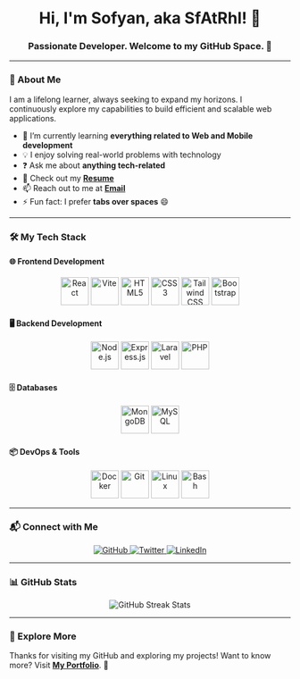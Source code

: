 <h1 align="center">Hi, I'm Sofyan, aka SfAtRhl! 👋</h1>

<h3 align="center">Passionate Developer. Welcome to my GitHub Space. 👋 </h3>

---

### 🚀 About Me

I am a lifelong learner, always seeking to expand my horizons. I continuously explore my capabilities to build efficient and scalable web applications.

- 🌱 I’m currently learning **everything related to Web and Mobile development**
- 💡 I enjoy solving real-world problems with technology
- ❓ Ask me about **anything tech-related**
- 📝 Check out my **[Resume](https://drive.google.com/file/d/1u4eC3PhHRPTFnwBxtHY0gq6DBQt31PSx/view)**
- 📫 Reach out to me at **[Email](mailto:sofyan.ait.rehail@gmail.com)**
- ⚡ Fun fact: I prefer **tabs over spaces** 😄

---

### 🛠 My Tech Stack

#### 🌐 Frontend Development

<div align="center">  
<a href="https://reactjs.org/" target="_blank"><img src="https://profilinator.rishav.dev/skills-assets/react-original-wordmark.svg" alt="React" height="50"/></a>
<a href="https://vitejs.dev/" target="_blank"><img src="https://www.svgrepo.com/show/374167/vite.svg" alt="Vite" height="50"/></a>
<a href="https://www.w3.org/html/" target="_blank"><img src="https://profilinator.rishav.dev/skills-assets/html5-original-wordmark.svg" alt="HTML5" height="50"/></a>
<a href="https://www.w3schools.com/css/" target="_blank"><img src="https://profilinator.rishav.dev/skills-assets/css3-original-wordmark.svg" alt="CSS3" height="50"/></a>
<a href="https://tailwindcss.com/" target="_blank"><img src="https://profilinator.rishav.dev/skills-assets/tailwindcss.svg" alt="Tailwind CSS" height="50"/></a>
<a href="https://getbootstrap.com/" target="_blank"><img src="https://profilinator.rishav.dev/skills-assets/bootstrap-plain.svg" alt="Bootstrap" height="50"/></a>
</div>

#### 🖥 Backend Development

<div align="center">  
<a href="https://nodejs.org/" target="_blank"><img src="https://profilinator.rishav.dev/skills-assets/nodejs-original-wordmark.svg" alt="Node.js" height="50"/></a>
<a href="https://expressjs.com/" target="_blank"><img src="https://profilinator.rishav.dev/skills-assets/express-original-wordmark.svg" alt="Express.js" height="50"/></a>
<a href="https://laravel.com/" target="_blank"><img src="https://profilinator.rishav.dev/skills-assets/laravel-plain-wordmark.svg" alt="Laravel" height="50"/></a>
<a href="https://www.php.net/" target="_blank"><img src="https://profilinator.rishav.dev/skills-assets/php-original.svg" alt="PHP" height="50"/></a>
</div>

#### 🗄 Databases

<div align="center">  
<a href="https://www.mongodb.com/" target="_blank"><img src="https://profilinator.rishav.dev/skills-assets/mongodb-original-wordmark.svg" alt="MongoDB" height="50"/></a>
<a href="https://www.mysql.com/" target="_blank"><img src="https://profilinator.rishav.dev/skills-assets/mysql-original-wordmark.svg" alt="MySQL" height="50"/></a>
</div>

#### 📦 DevOps & Tools

<div align="center">  
<a href="https://www.docker.com/" target="_blank"><img src="https://profilinator.rishav.dev/skills-assets/docker-original-wordmark.svg" alt="Docker" height="50"/></a>
<a href="https://git-scm.com/" target="_blank"><img src="https://profilinator.rishav.dev/skills-assets/git-scm-icon.svg" alt="Git" height="50"/></a>
<a href="https://www.linux.org/" target="_blank"><img src="https://profilinator.rishav.dev/skills-assets/linux-original.svg" alt="Linux" height="50"/></a>
<a href="https://www.gnu.org/software/bash/" target="_blank"><img src="https://profilinator.rishav.dev/skills-assets/gnu_bash-icon.svg" alt="Bash" height="50"/></a>
</div>

---

### 📬 Connect with Me

<div align="center">
<a href="https://github.com/SfAtRhl" target="_blank">
<img src="https://img.shields.io/badge/GitHub-%2324292e.svg?&style=for-the-badge&logo=github&logoColor=white" alt="GitHub" />
</a>
<a href="https://twitter.com/Akwaq007" target="_blank">
<img src="https://img.shields.io/badge/Twitter-%2300acee.svg?&style=for-the-badge&logo=twitter&logoColor=white" alt="Twitter" />
</a>
<a href="https://linkedin.com/in/soufyane-ait-rehail" target="_blank">
<img src="https://img.shields.io/badge/LinkedIn-%231E77B5.svg?&style=for-the-badge&logo=linkedin&logoColor=white" alt="LinkedIn" />
</a>  
</div>

---

### 📊 GitHub Stats

<p align="center">
<img src="https://github-readme-streak-stats.herokuapp.com/?user=sfatrhl&theme=tokyonight" alt="GitHub Streak Stats" />
</p>

---

### 🔗 Explore More

Thanks for visiting my GitHub and exploring my projects! Want to know more? Visit **[My Portfolio](https://sofyane-ait-rehail-portfolio.vercel.app/)**. 🚀
